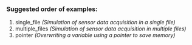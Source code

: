 ### Suggested order of examples:

1. single_file _(Simulation of sensor data acquisition in a single file)_
3. multiple_files _(Simulation of sensor data acquisition in multiple files)_
4. pointer _(Overwriting a variable using a pointer to save memory)_
